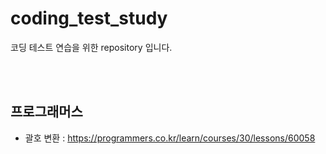 # coding_test_study
코딩 테스트 연습을 위한 repository 입니다.

<br />
<br />

## 프로그래머스
- 괄호 변환 : https://programmers.co.kr/learn/courses/30/lessons/60058

